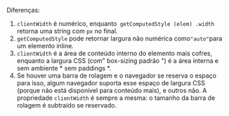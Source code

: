 Diferenças:

1. `clientWidth` é numérico, enquanto` getComputedStyle (elem) .width` retorna uma string com `px` no final.
2. `getComputedStyle` pode retornar largura não numérica como` "auto" `para um elemento inline.
3. `clientWidth` é a área de conteúdo interno do elemento mais cofres, enquanto a largura CSS (com" box-sizing padrão ") é a área interna e sem ambiente * sem paddings *.
4. Se houver uma barra de rolagem e o navegador se reserva o espaço para isso, algum navegador suporta esse espaço de largura CSS (porque não está disponível para conteúdo mais), e outros não. A propriedade `clientWidth` é sempre a mesma: o tamanho da barra de rolagem é subtraído se reservado.
